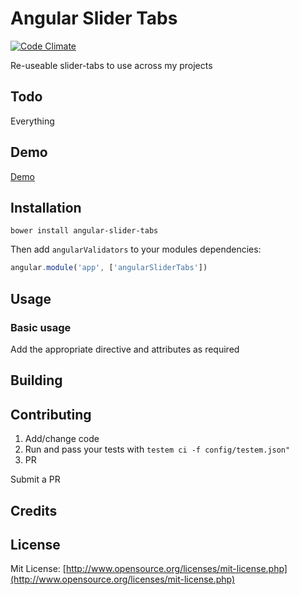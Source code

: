 # Angular Slider Tabs

[![Code Climate](https://codeclimate.com/github/intellix/angular-slider-tabs.png)](https://codeclimate.com/github/intellix/angular-slider-tabs)

Re-useable slider-tabs to use across my projects

## Todo

Everything

## Demo

[Demo](http://intellix.github.io/angular-slider-tabs/)

## Installation

`bower install angular-slider-tabs`

Then add `angularValidators` to your modules dependencies:

```javascript
angular.module('app', ['angularSliderTabs'])
```

## Usage

### Basic usage

Add the appropriate directive and attributes as required

## Building

## Contributing

1) Add/change code
2) Run and pass your tests with `testem ci -f config/testem.json"`
3) PR

Submit a PR

## Credits

## License

Mit License: [http://www.opensource.org/licenses/mit-license.php](http://www.opensource.org/licenses/mit-license.php)
